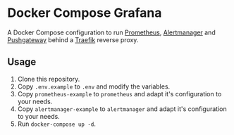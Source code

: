 # Docker Compose Grafana

A Docker Compose configuration to run [Prometheus](https://prometheus.io/), [Alertmanager](https://github.com/prometheus/alertmanager) and [Pushgateway](https://github.com/prometheus/pushgateway) behind a [Traefik](https://traefik.io/) reverse proxy.

## Usage

1. Clone this repository.
2. Copy `.env.example` to `.env` and modify the variables.
3. Copy `prometheus-example` to `prometheus` and adapt it's configuration to your needs.
4. Copy `alertmanager-example` to `alertmanager` and adapt it's configuration to your needs.
5. Run `docker-compose up -d`.
